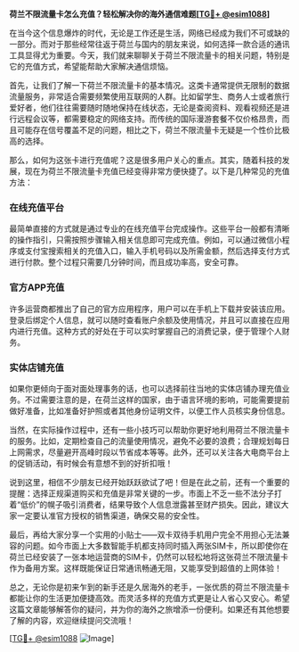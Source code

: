 **荷兰不限流量卡怎么充值？轻松解决你的海外通信难题[[TG💪+ @esim1088](https://t.me/s/esim1088)]**

在当今这个信息爆炸的时代，无论是工作还是生活，网络已经成为我们不可或缺的一部分。而对于那些经常往返于荷兰与国内的朋友来说，如何选择一款合适的通讯工具显得尤为重要。今天，我们就来聊聊关于荷兰不限流量卡的相关问题，特别是它的充值方式，希望能帮助大家解决通信烦恼。

首先，让我们了解一下荷兰不限流量卡的基本情况。这类卡通常提供无限制的数据流量服务，非常适合需要频繁使用互联网的人群。比如留学生、商务人士或者旅行爱好者，他们往往需要随时随地保持在线状态，无论是查阅资料、观看视频还是进行远程会议等，都需要稳定的网络支持。而传统的国际漫游套餐不仅价格昂贵，而且可能存在信号覆盖不足的问题，相比之下，荷兰不限流量卡无疑是一个性价比极高的选择。

那么，如何为这张卡进行充值呢？这是很多用户关心的重点。其实，随着科技的发展，现在为荷兰不限流量卡充值已经变得非常方便快捷了。以下是几种常见的充值方法：

### 在线充值平台

最简单直接的方式就是通过专业的在线充值平台完成操作。这些平台一般都有清晰的操作指引，只需按照步骤输入相关信息即可完成充值。例如，可以通过微信小程序或支付宝搜索相关的充值入口，输入手机号码以及所需金额，然后选择支付方式进行付款。整个过程只需要几分钟时间，而且成功率高，安全可靠。

### 官方APP充值

许多运营商都推出了自己的官方应用程序，用户可以在手机上下载并安装该应用。登录后绑定个人信息，就可以随时查看账户余额及使用情况，并且可以直接在应用内进行充值。这种方式的好处在于可以实时掌握自己的消费记录，便于管理个人财务。

### 实体店铺充值

如果你更倾向于面对面处理事务的话，也可以选择前往当地的实体店铺办理充值业务。不过需要注意的是，在荷兰这样的国家，由于语言环境的影响，可能需要提前做好准备，比如准备好护照或者其他身份证明文件，以便工作人员核实身份信息。

当然，在实际操作过程中，还有一些小技巧可以帮助你更好地利用荷兰不限流量卡的服务。比如，定期检查自己的流量使用情况，避免不必要的浪费；合理规划每日上网需求，尽量避开高峰时段以节省成本等等。此外，还可以关注各大电商平台上的促销活动，有时候会有意想不到的好折扣哦！

说到这里，相信不少朋友已经开始跃跃欲试了吧！但是在此之前，还有一个重要的提醒：选择正规渠道购买和充值是非常关键的一步。市面上不乏一些不法分子打着“低价”的幌子吸引消费者，结果导致个人信息泄露甚至财产损失。因此，建议大家一定要认准官方授权的销售渠道，确保交易的安全性。

最后，再给大家分享一个实用的小贴士——双卡双待手机用户完全不用担心无法兼容的问题。如今市面上大多数智能手机都支持同时插入两张SIM卡，所以即使你在荷兰已经安装了一张本地运营商的SIM卡，仍然可以轻松地将这张荷兰不限流量卡作为备用方案。这样既能保证日常通讯畅通无阻，又能享受到超值的上网体验！

总之，无论你是初来乍到的新手还是久居海外的老手，一张优质的荷兰不限流量卡都能让你的生活更加便捷高效。而灵活多样的充值方式更是让人省心又安心。希望这篇文章能够解答你的疑问，并为你的海外之旅增添一份便利。如果还有其他想要了解的内容，欢迎继续提问交流哦！

[[TG💪+ @esim1088](https://t.me/s/esim1088) ![Image](https://i.postimg.cc/4NQfJmqS/Snipaste-2025-05-13-00-14-12.png)]